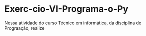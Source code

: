 # Exerc-cio-VI-Programa-o-Py
Nessa atividade do curso Técnico em informática, da disciplina de Prograação, realize

